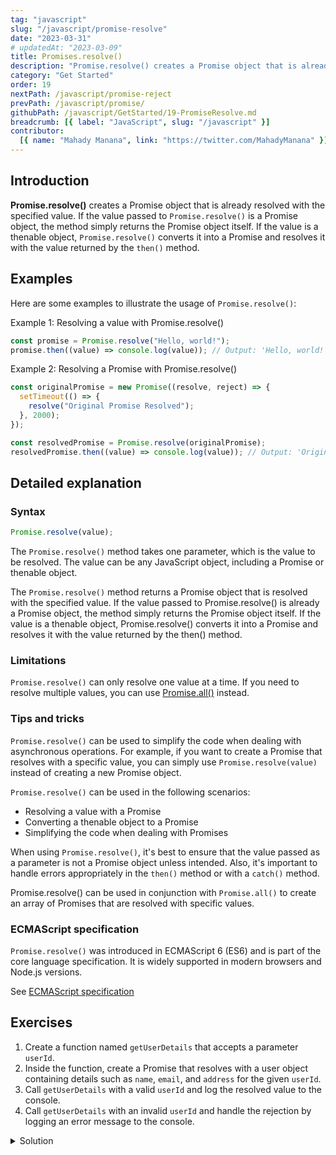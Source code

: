 ```yaml
---
tag: "javascript"
slug: "/javascript/promise-resolve"
date: "2023-03-31"
# updatedAt: "2023-03-09"
title: Promises.resolve()
description: "Promise.resolve() creates a Promise object that is already resolved with the specified value. If the value passed to Promise.resolve() is a Promise object, the method simply returns the Promise object itself. If the value is a thenable object, Promise.resolve() converts it into a Promise and resolves it with the value returned by the then() method."
category: "Get Started"
order: 19
nextPath: /javascript/promise-reject
prevPath: /javascript/promise/
githubPath: /javascript/GetStarted/19-PromiseResolve.md
breadcrumb: [{ label: "JavaScript", slug: "/javascript" }]
contributor:
  [{ name: "Mahady Manana", link: "https://twitter.com/MahadyManana" }]
---
```


## Introduction

**Promise.resolve()** creates a Promise object that is already resolved with the specified value. If the value passed to `Promise.resolve()` is a Promise object, the method simply returns the Promise object itself. If the value is a thenable object, `Promise.resolve()` converts it into a Promise and resolves it with the value returned by the `then()` method.

## Examples

Here are some examples to illustrate the usage of `Promise.resolve()`:

Example 1: Resolving a value with Promise.resolve()

```js
const promise = Promise.resolve("Hello, world!");
promise.then((value) => console.log(value)); // Output: 'Hello, world!'
```

Example 2: Resolving a Promise with Promise.resolve()

```js
const originalPromise = new Promise((resolve, reject) => {
  setTimeout(() => {
    resolve("Original Promise Resolved");
  }, 2000);
});

const resolvedPromise = Promise.resolve(originalPromise);
resolvedPromise.then((value) => console.log(value)); // Output: 'Original Promise Resolved' after 2 seconds
```

## Detailed explanation

### Syntax

```js
Promise.resolve(value);
```

The `Promise.resolve()` method takes one parameter, which is the value to be resolved. The value can be any JavaScript object, including a Promise or thenable object.

The `Promise.resolve()` method returns a Promise object that is resolved with the specified value. If the value passed to Promise.resolve() is already a Promise object, the method simply returns the Promise object itself. If the value is a thenable object, Promise.resolve() converts it into a Promise and resolves it with the value returned by the then() method.

### Limitations

`Promise.resolve()` can only resolve one value at a time. If you need to resolve multiple values, you can use [Promise.all()](/javascript/promise-all/) instead.

### Tips and tricks

`Promise.resolve()` can be used to simplify the code when dealing with asynchronous operations. For example, if you want to create a Promise that resolves with a specific value, you can simply use `Promise.resolve(value)` instead of creating a new Promise object.

`Promise.resolve()` can be used in the following scenarios:

- Resolving a value with a Promise
- Converting a thenable object to a Promise
- Simplifying the code when dealing with Promises

When using `Promise.resolve()`, it's best to ensure that the value passed as a parameter is not a Promise object unless intended. Also, it's important to handle errors appropriately in the `then()` method or with a `catch()` method.

Promise.resolve() can be used in conjunction with `Promise.all()` to create an array of Promises that are resolved with specific values.

### ECMAScript specification

`Promise.resolve()` was introduced in ECMAScript 6 (ES6) and is part of the core language specification. It is widely supported in modern browsers and Node.js versions.

See <a href="https://tc39.es/ecma262/multipage/control-abstraction-objects.html#sec-promise.resolve" target="_blank" rel="noopener noreferrer">ECMAScript specification</a>

## Exercises

1. Create a function named `getUserDetails` that accepts a parameter `userId`.
2. Inside the function, create a Promise that resolves with a user object containing details such as `name`, `email`, and `address` for the given `userId`.
3. Call `getUserDetails` with a valid `userId` and log the resolved value to the console.
4. Call `getUserDetails` with an invalid `userId` and handle the rejection by logging an error message to the console.
<details>

<summary>Solution</summary>

```js
function getUserDetails(userId) {
  return new Promise((resolve, reject) => {
    // Assume this is an API call that fetches user details for the given userId
    const user = {
      id: userId,
      name: "John Doe",
      email: "johndoe@example.com",
      address: "123 Main Street",
    };

    if (userId > 0) {
      resolve(user);
    } else {
      reject(new Error("Invalid userId"));
    }
  });
}

// Call getUserDetails with a valid userId
getUserDetails(123)
  .then((user) => {
    console.log("User details:", user);
  })
  .catch((error) => {
    console.error(error);
  });

// Call getUserDetails with an invalid userId
getUserDetails(-1)
  .then((user) => {
    console.log("User details:", user);
  })
  .catch((error) => {
    console.error(error);
  });
```
`getUserDetails` is a function that returns a Promise that resolves with a user object when a valid `userId` is provided, and rejects with an error when an invalid `userId` is provided. The `Promise.resolve()` method is not used explicitly in this example, but it is used implicitly when the Promise is created and resolved with the user object.

</details>
